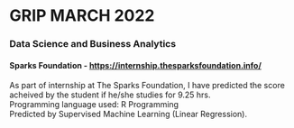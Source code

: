 # GRIP MARCH 2022
### Data Science and Business Analytics
#### Sparks Foundation  - https://internship.thesparksfoundation.info/  

As part of internship at The Sparks Foundation, I have predicted the score acheived by the student if he/she studies for 9.25 hrs.  
Programming language used: R Programming  
Predicted by Supervised Machine Learning (Linear Regression).

